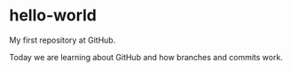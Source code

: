 # hello-world
My first repository at GitHub.

Today we are learning about GitHub and how branches and commits work.
